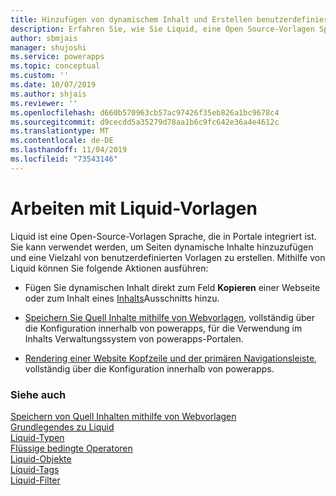 ```yaml
---
title: Hinzufügen von dynamischem Inhalt und Erstellen benutzerdefinierter Vorlagen für ein Portal | MicrosoftDocs
description: Erfahren Sie, wie Sie Liquid, eine Open Source-Vorlagen Sprache, in ihre Portale verwenden.
author: sbmjais
manager: shujoshi
ms.service: powerapps
ms.topic: conceptual
ms.custom: ''
ms.date: 10/07/2019
ms.author: shjais
ms.reviewer: ''
ms.openlocfilehash: d660b570963cb57ac97426f35eb826a1bc9678c4
ms.sourcegitcommit: d9cecdd5a35279d78aa1b6c9fc642e36a4e4612c
ms.translationtype: MT
ms.contentlocale: de-DE
ms.lasthandoff: 11/04/2019
ms.locfileid: "73543146"
---
```

# <a name="work-with-liquid-templates"></a>Arbeiten mit Liquid-Vorlagen

Liquid ist eine Open-Source-Vorlagen Sprache, die in Portale integriert ist. Sie kann verwendet werden, um Seiten dynamische Inhalte hinzuzufügen und eine Vielzahl von benutzerdefinierten Vorlagen zu erstellen. Mithilfe von Liquid können Sie folgende Aktionen ausführen:

- Fügen Sie dynamischen Inhalt direkt zum Feld **Kopieren** einer Webseite oder zum Inhalt eines [Inhalts](../configure/customize-content-snippets.md)Ausschnitts hinzu.  

- [Speichern Sie Quell Inhalte mithilfe von Webvorlagen](store-content-web-templates.md), vollständig über die Konfiguration innerhalb von powerapps, für die Verwendung im Inhalts Verwaltungssystem von powerapps-Portalen.  

- [Rendering einer Website Kopfzeile und der primären Navigationsleiste](render-site-header-primary-navigation.md), vollständig über die Konfiguration innerhalb von powerapps.  


### <a name="see-also"></a>Siehe auch

[Speichern von Quell Inhalten mithilfe von Webvorlagen](store-content-web-templates.md)  
[Grundlegendes zu Liquid](liquid-operators.md)  
[Liquid-Typen](liquid-types.md)  
[Flüssige bedingte Operatoren](liquid-conditional-operators.md)  
[Liquid-Objekte](liquid-objects.md)  
[Liquid-Tags](liquid-tags.md)  
[Liquid-Filter](liquid-filters.md)  
